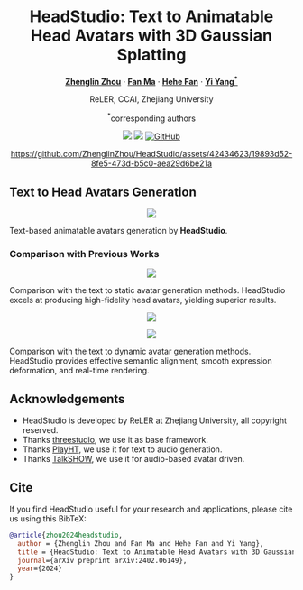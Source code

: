 <div align="center">
<h1>HeadStudio: Text to Animatable Head Avatars with 3D Gaussian Splatting</h1>

[**Zhenglin Zhou**](https://scholar.google.com/citations?user=6v7tOfEAAAAJ) · [**Fan Ma**](https://flowerfan.site/) · [**Hehe Fan**](https://hehefan.github.io/) · [**Yi Yang<sup>*</sup>**](https://scholar.google.com/citations?user=RMSuNFwAAAAJ)

ReLER, CCAI, Zhejiang University 

<sup>*</sup>corresponding authors

<a href='https://zhenglinzhou.github.io/HeadStudio-ProjectPage/'><img src='https://img.shields.io/badge/Project-Page-green'></a>
<a href='https://arxiv.org/abs/2402.06149'><img src='https://img.shields.io/badge/Technique-Report-red'></a>
[![GitHub](https://img.shields.io/github/stars/ZhenglinZhou/HeadStudio?style=social)](https://github.com/ZhenglinZhou/HeadStudio/)

https://github.com/ZhenglinZhou/HeadStudio/assets/42434623/19893d52-8fe5-473d-b5c0-aea29d6be21a

</div>

## Text to Head Avatars Generation

<p align="center">
<img src="./assets/teaser.png">
</p>

Text-based animatable avatars generation by **HeadStudio**.

### Comparison with Previous Works

<p align="center">
<img src="./assets/comparison_static_avatar.png">
</p>

Comparison with the text to static avatar generation methods.
HeadStudio excels at producing high-fidelity head avatars, yielding superior results.

<p align="center">
<img src="./assets/comparison_dynamic_avatar.png">
</p>

<p align="center">
<img src="./assets/comparison_dynamic_avatar_2.png">
</p>
Comparison with the text to dynamic avatar generation methods.
HeadStudio provides effective semantic alignment, smooth expression deformation, and real-time rendering.

## Acknowledgements
- HeadStudio is developed by ReLER at Zhejiang University, all copyright reserved.
- Thanks [threestudio](https://github.com/threestudio-project/threestudio), we use it as base framework.
- Thanks [PlayHT](https://play.ht/), we use it for text to audio generation.
- Thanks [TalkSHOW](https://arxiv.org/pdf/2212.04420.pdf), we use it for audio-based avatar driven.

## Cite
If you find HeadStudio useful for your research and applications, please cite us using this BibTeX:

```bibtex
@article{zhou2024headstudio,
  author = {Zhenglin Zhou and Fan Ma and Hehe Fan and Yi Yang},
  title = {HeadStudio: Text to Animatable Head Avatars with 3D Gaussian Splatting},
  journal={arXiv preprint arXiv:2402.06149},
  year={2024}
}
```